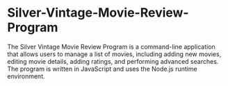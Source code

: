 # Silver-Vintage-Movie-Review-Program
The Silver Vintage Movie Review Program is a command-line application that allows users to manage a list of movies, including adding new movies, editing movie details, adding ratings, and performing advanced searches. The program is written in JavaScript and uses the Node.js runtime environment.
